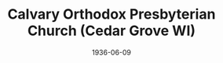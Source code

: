 ---
date: &id001 1936-06-09
end_date: null
location:
  address: 136 West Union Avenue
  city: Cedar Grove
  state: WI
minister:
- end: 1940-01-01
  name: John DeWaard
  start: 1937-01-01
  type: pastor
- end: 1944-01-01
  name: George Willis
  start: 1941-01-01
  type: pastor
- end: 1947-01-01
  name: Dean Adair
  start: 1945-01-01
  type: pastor
- end: 1959-01-01
  name: Robert Churchill
  start: 1948-01-01
  type: pastor
- end: 1966-01-01
  name: Carl Reitsma
  start: 1960-01-01
  type: pastor
- end: 1991-01-01
  name: Henry Fikkert
  start: 1966-01-01
  type: pastor
- end: 1998-01-01
  name: Donald Ritsman
  start: 1991-01-01
  type: pastor
- end: 2005-01-01
  name: Richard Edwards
  start: 1999-01-01
  type: pastor
- end: 2014-01-01
  name: Ronald Beabout
  start: 2005-01-01
  type: pastor
- end: null
  name: David Cornette
  start: 2015-01-01
  type: pastor
ministers:
- John DeWaard
- George Willis
- Dean Adair
- Robert Churchill
- Carl Reitsma
- Henry Fikkert
- Donald Ritsman
- Richard Edwards
- Ronald Beabout
- David Cornette
name: Calvary Orthodox Presbyterian Church
names:
- end: null
  name: Calvary Orthodox Presbyterian Church
  start: 1936-06-09
origination_date: *id001
raw_data: "WI\nCedar Grove\n\nCalvary Orthodox Presbyterian Church  (June 9,\
  \ 1936\u2013 )\n136 West Union Avenue\nPastors: John DeWaard, 1937\u201340\nGeorge\
  \ Willis, 1941\u201344\nDean Adair, 1945\u201347\nRobert Churchill, 1948\u201359\n\
  Carl Reitsma, 1960\u201366\nHenry Fikkert, 1966\u201391\nDonald Ritsman, 1991\u2013\
  98\nRichard Edwards, 1999\u20132005\nRonald Beabout, 2005\u201314\nDavid Cornette,\
  \ 2015\u2013"
received_from: null
states:
- WI
status:
  active: true
  end_date: null
  reason: null
  received_from: null
  withdrawal_to: null
title: Calvary Orthodox Presbyterian Church (Cedar Grove WI)

---